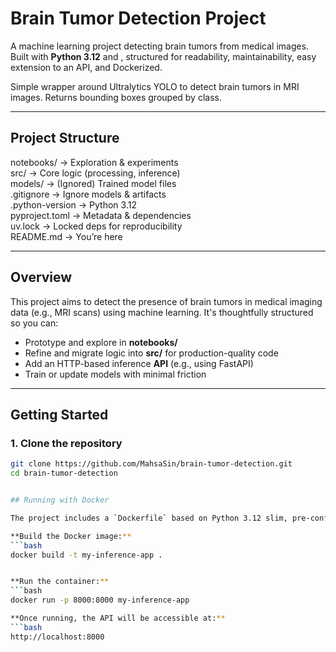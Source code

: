 # Brain Tumor Detection Project

A machine learning project detecting brain tumors from medical images.  
Built with **Python 3.12** and , structured for readability, maintainability, easy extension to an API, and Dockerized.

Simple wrapper around Ultralytics YOLO to detect brain tumors in MRI images.
Returns bounding boxes grouped by class.

---

## Project Structure

notebooks/       → Exploration & experiments  
src/             → Core logic (processing, inference)  
models/          → (Ignored) Trained model files  
.gitignore       → Ignore models & artifacts  
.python-version  → Python 3.12  
pyproject.toml   → Metadata & dependencies  
uv.lock          → Locked deps for reproducibility  
README.md        → You’re here



---

## Overview

This project aims to detect the presence of brain tumors in medical imaging data (e.g., MRI scans) using machine learning. It's thoughtfully structured so you can:

- Prototype and explore in **notebooks/**  
- Refine and migrate logic into **src/** for production-quality code  
- Add an HTTP-based inference **API** (e.g., using FastAPI)  
- Train or update models with minimal friction

---

## Getting Started

### 1. Clone the repository

```bash
git clone https://github.com/MahsaSin/brain-tumor-detection.git
cd brain-tumor-detection


## Running with Docker

The project includes a `Dockerfile` based on Python 3.12 slim, pre-configured with dependencies like `ffmpeg` and `uv`.

**Build the Docker image:**
```bash
docker build -t my-inference-app .


**Run the container:**
```bash
docker run -p 8000:8000 my-inference-app

**Once running, the API will be accessible at:**
```bash
http://localhost:8000

